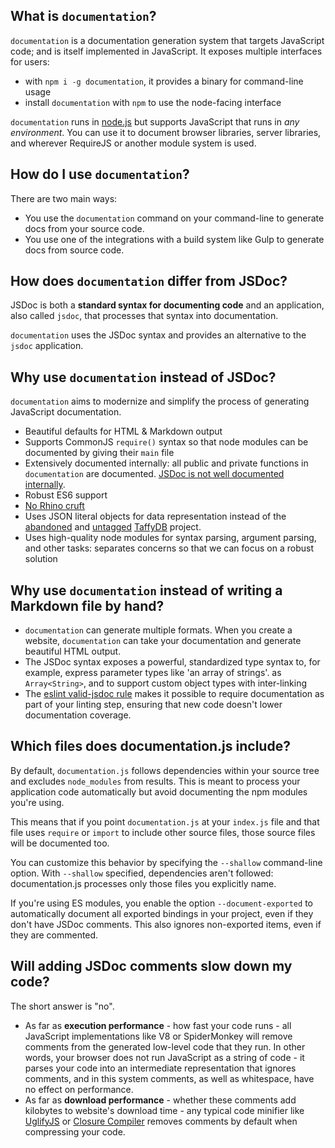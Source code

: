 ## What is `documentation`?

`documentation` is a documentation generation system that targets JavaScript code; and is itself implemented
in JavaScript. It exposes multiple interfaces for users:

* with `npm i -g documentation`, it provides a binary for command-line usage
* install `documentation` with `npm` to use the node-facing interface

`documentation` runs in [node.js](https://nodejs.org/) but supports JavaScript
that runs in _any environment_. You can use it to document browser libraries,
server libraries, and wherever RequireJS or another module system is used.

## How do I use `documentation`?

There are two main ways:

* You use the `documentation` command on your command-line to generate docs
  from your source code.
* You use one of the integrations with a build system like Gulp to generate
  docs from source code.

## How does `documentation` differ from JSDoc?

JSDoc is both a **standard syntax for documenting code** and an
application, also called `jsdoc`, that processes that syntax into documentation.

`documentation` uses the JSDoc syntax and provides an alternative to the `jsdoc`
application.

## Why use `documentation` instead of JSDoc?

`documentation` aims to modernize and simplify the process of generating JavaScript
documentation.

* Beautiful defaults for HTML & Markdown output
* Supports CommonJS `require()` syntax so that node modules can be documented
  by giving their `main` file
* Extensively documented internally: all public and private functions in `documentation`
  are documented. [JSDoc is not well documented internally](https://github.com/jsdoc3/jsdoc/issues/839).
* Robust ES6 support
* [No Rhino cruft](https://github.com/jsdoc3/jsdoc/issues/942)
* Uses JSON literal objects for data representation instead of the [abandoned](https://github.com/typicaljoe/taffydb/graphs/contributors)
  and [untagged](https://github.com/jsdoc3/jsdoc/blob/master/package.json#L25) [TaffyDB](http://www.taffydb.com/) project.
* Uses high-quality node modules for syntax parsing, argument parsing, and other
  tasks: separates concerns so that we can focus on a robust solution

## Why use `documentation` instead of writing a Markdown file by hand?

* `documentation` can generate multiple formats. When you create a
  website, `documentation` can take your documentation and generate
  beautiful HTML output.
* The JSDoc syntax exposes a powerful, standardized type syntax to, for example,
  express parameter types like 'an array of strings'.
  as `Array<String>`, and to support custom object types with inter-linking
* The [eslint valid-jsdoc rule](https://eslint.org/docs/rules/valid-jsdoc.html)
  makes it possible to require documentation as part of your linting step,
  ensuring that new code doesn't lower documentation coverage.

## Which files does documentation.js include?

By default, `documentation.js` follows dependencies within your source tree
and excludes `node_modules` from results. This is meant to process your application
code automatically but avoid documenting the npm modules you're
using.

This means that if you point `documentation.js` at your `index.js` file and
that file uses `require` or `import` to include other source files,
those source files will be documented too.

You can customize this behavior by specifying the `--shallow` command-line
option. With `--shallow` specified, dependencies aren't followed: documentation.js
processes only those files you explicitly name.

If you're using ES modules, you enable the option `--document-exported` to automatically
document all exported bindings in your project, even if they don't have JSDoc comments.
This also ignores non-exported items, even if they are commented.

## Will adding JSDoc comments slow down my code?

The short answer is "no".

* As far as **execution performance** - how fast your code runs -
  all JavaScript implementations like V8 or SpiderMonkey will remove
  comments from the generated low-level code that they run. In other words,
  your browser does not run JavaScript as a string of code - it parses your
  code into an intermediate representation that ignores comments, and in this
  system comments, as well as whitespace, have no effect on performance.
* As far as **download performance** - whether these comments add kilobytes to
  website's download time - any typical code minifier
  like [UglifyJS](https://github.com/mishoo/UglifyJS) or [Closure Compiler](https://developers.google.com/closure/compiler/)
  removes comments by default when compressing your code.
